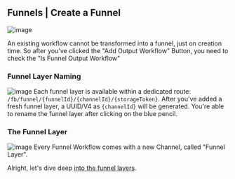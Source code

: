 ## Funnels | Create a Funnel
![image](https://user-images.githubusercontent.com/700119/207111195-9d2921c4-1cb6-4910-95e8-038533a4b4cf.png)

An existing workflow cannot be transformed into a funnel, just on creation time.
So after you've clicked the "Add Output Workflow" Button, you need to check the "Is Funnel Output Workflow"

### Funnel Layer Naming
![image](https://user-images.githubusercontent.com/700119/207261685-9020243a-3660-4220-add8-8b8d42de9101.png)
Each funnel layer is available within a dedicated route: `/fb/funnel/{funnelId}/{channelId}/{storageToken}`.
After you've added a fresh funnel layer, a UUID/V4 as `{channelId}` will be generated.
You're able to rename the funnel layer after clicking on the blue pencil.

### The Funnel Layer
![image](https://user-images.githubusercontent.com/700119/207261230-c9d7253f-5c55-4753-afee-c455951dd62f.png)
Every Funnel Workflow comes with a new Channel, called "Funnel Layer". 

Alright, let's dive deep [into the funnel layers](./10_FunnelLayer.md).
